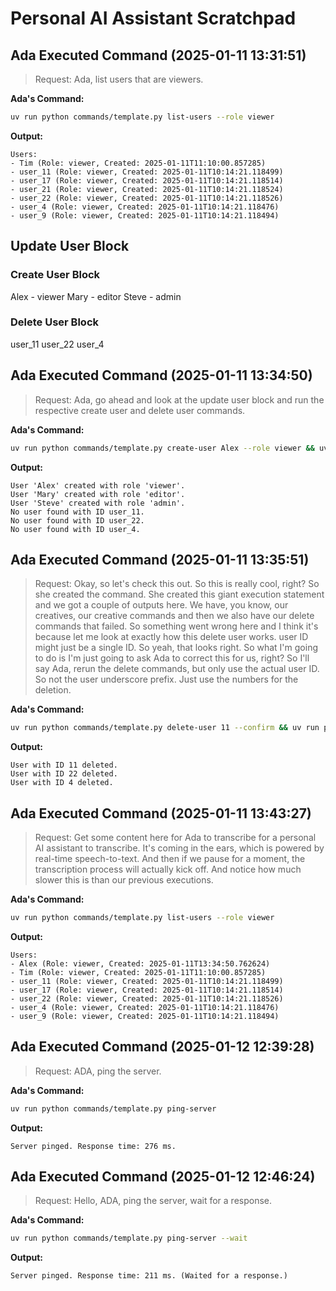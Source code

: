 # Personal AI Assistant Scratchpad

## Ada Executed Command (2025-01-11 13:31:51)

> Request: Ada, list users that are viewers.

**Ada's Command:** 
```bash
uv run python commands/template.py list-users --role viewer
```

**Output:** 
```
Users:
- Tim (Role: viewer, Created: 2025-01-11T11:10:00.857285)
- user_11 (Role: viewer, Created: 2025-01-11T10:14:21.118499)
- user_17 (Role: viewer, Created: 2025-01-11T10:14:21.118514)
- user_21 (Role: viewer, Created: 2025-01-11T10:14:21.118524)
- user_22 (Role: viewer, Created: 2025-01-11T10:14:21.118526)
- user_4 (Role: viewer, Created: 2025-01-11T10:14:21.118476)
- user_9 (Role: viewer, Created: 2025-01-11T10:14:21.118494)

```

## Update User Block

### Create User Block
Alex - viewer
Mary - editor
Steve - admin

### Delete User Block
user_11
user_22
user_4

## Ada Executed Command (2025-01-11 13:34:50)

> Request: Ada, go ahead and look at the update user block and run the respective create user and delete user commands.

**Ada's Command:** 
```bash
uv run python commands/template.py create-user Alex --role viewer && uv run python commands/template.py create-user Mary --role editor && uv run python commands/template.py create-user Steve --role admin && uv run python commands/template.py delete-user user_11 --confirm && uv run python commands/template.py delete-user user_22 --confirm && uv run python commands/template.py delete-user user_4 --confirm
```

**Output:** 
```
User 'Alex' created with role 'viewer'.
User 'Mary' created with role 'editor'.
User 'Steve' created with role 'admin'.
No user found with ID user_11.
No user found with ID user_22.
No user found with ID user_4.
```

## Ada Executed Command (2025-01-11 13:35:51)

> Request: Okay, so let's check this out. So this is really cool, right? So she created the command. She created this giant execution statement and we got a couple of outputs here. We have, you know, our creatives, our creative commands and then we also have our delete commands that failed. So something went wrong here and I think it's because let me look at exactly how this delete user works. user ID might just be a single ID. So yeah, that looks right. So what I'm going to do is I'm just going to ask Ada to correct this for us, right? So I'll say Ada, rerun the delete commands, but only use the actual user ID. So not the user underscore prefix. Just use the numbers for the deletion.

**Ada's Command:** 
```bash
uv run python commands/template.py delete-user 11 --confirm && uv run python commands/template.py delete-user 22 --confirm && uv run python commands/template.py delete-user 4 --confirm
```

**Output:** 
```
User with ID 11 deleted.
User with ID 22 deleted.
User with ID 4 deleted.
```

## Ada Executed Command (2025-01-11 13:43:27)

> Request: Get some content here for Ada to transcribe for a personal AI assistant to transcribe. It's coming in the ears, which is powered by real-time speech-to-text. And then if we pause for a moment, the transcription process will actually kick off. And notice how much slower this is than our previous executions.

**Ada's Command:** 
```bash
uv run python commands/template.py list-users --role viewer
```

**Output:** 
```
Users:
- Alex (Role: viewer, Created: 2025-01-11T13:34:50.762624)
- Tim (Role: viewer, Created: 2025-01-11T11:10:00.857285)
- user_11 (Role: viewer, Created: 2025-01-11T10:14:21.118499)
- user_17 (Role: viewer, Created: 2025-01-11T10:14:21.118514)
- user_22 (Role: viewer, Created: 2025-01-11T10:14:21.118526)
- user_4 (Role: viewer, Created: 2025-01-11T10:14:21.118476)
- user_9 (Role: viewer, Created: 2025-01-11T10:14:21.118494)

```

## Ada Executed Command (2025-01-12 12:39:28)

> Request: ADA, ping the server.

**Ada's Command:** 
```bash
uv run python commands/template.py ping-server
```

**Output:** 
```
Server pinged. Response time: 276 ms.
```

## Ada Executed Command (2025-01-12 12:46:24)

> Request: Hello, ADA, ping the server, wait for a response.

**Ada's Command:** 
```bash
uv run python commands/template.py ping-server --wait
```

**Output:** 
```
Server pinged. Response time: 211 ms. (Waited for a response.)
```